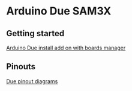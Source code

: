 # Arduino Due SAM3X

## Getting started

[Arduino Due install add on with boards manager](https://blog.startingelectronics.com/cant-find-arduino-due-in-board-list-of-ide/)

## Pinouts
[Due pinout diagrams](https://forum.arduino.cc/index.php?topic=132130.0)